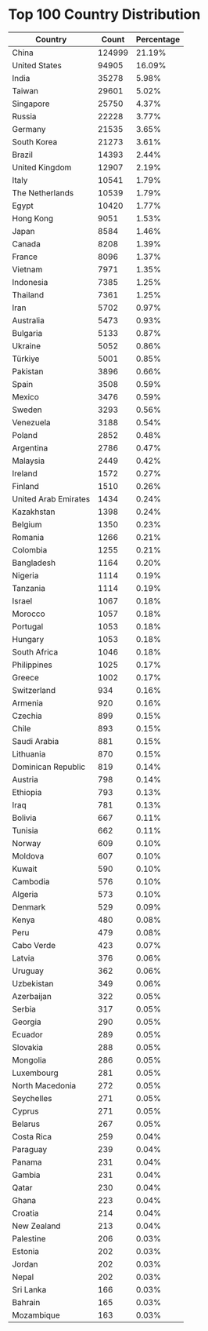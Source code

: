 # Top 100 Country Distribution
| Country | Count | Percentage |
|----|----|----|
| China | 124999 | 21.19% |
| United States | 94905 | 16.09% |
| India | 35278 | 5.98% |
| Taiwan | 29601 | 5.02% |
| Singapore | 25750 | 4.37% |
| Russia | 22228 | 3.77% |
| Germany | 21535 | 3.65% |
| South Korea | 21273 | 3.61% |
| Brazil | 14393 | 2.44% |
| United Kingdom | 12907 | 2.19% |
| Italy | 10541 | 1.79% |
| The Netherlands | 10539 | 1.79% |
| Egypt | 10420 | 1.77% |
| Hong Kong | 9051 | 1.53% |
| Japan | 8584 | 1.46% |
| Canada | 8208 | 1.39% |
| France | 8096 | 1.37% |
| Vietnam | 7971 | 1.35% |
| Indonesia | 7385 | 1.25% |
| Thailand | 7361 | 1.25% |
| Iran | 5702 | 0.97% |
| Australia | 5473 | 0.93% |
| Bulgaria | 5133 | 0.87% |
| Ukraine | 5052 | 0.86% |
| Türkiye | 5001 | 0.85% |
| Pakistan | 3896 | 0.66% |
| Spain | 3508 | 0.59% |
| Mexico | 3476 | 0.59% |
| Sweden | 3293 | 0.56% |
| Venezuela | 3188 | 0.54% |
| Poland | 2852 | 0.48% |
| Argentina | 2786 | 0.47% |
| Malaysia | 2449 | 0.42% |
| Ireland | 1572 | 0.27% |
| Finland | 1510 | 0.26% |
| United Arab Emirates | 1434 | 0.24% |
| Kazakhstan | 1398 | 0.24% |
| Belgium | 1350 | 0.23% |
| Romania | 1266 | 0.21% |
| Colombia | 1255 | 0.21% |
| Bangladesh | 1164 | 0.20% |
| Nigeria | 1114 | 0.19% |
| Tanzania | 1114 | 0.19% |
| Israel | 1067 | 0.18% |
| Morocco | 1057 | 0.18% |
| Portugal | 1053 | 0.18% |
| Hungary | 1053 | 0.18% |
| South Africa | 1046 | 0.18% |
| Philippines | 1025 | 0.17% |
| Greece | 1002 | 0.17% |
| Switzerland | 934 | 0.16% |
| Armenia | 920 | 0.16% |
| Czechia | 899 | 0.15% |
| Chile | 893 | 0.15% |
| Saudi Arabia | 881 | 0.15% |
| Lithuania | 870 | 0.15% |
| Dominican Republic | 819 | 0.14% |
| Austria | 798 | 0.14% |
| Ethiopia | 793 | 0.13% |
| Iraq | 781 | 0.13% |
| Bolivia | 667 | 0.11% |
| Tunisia | 662 | 0.11% |
| Norway | 609 | 0.10% |
| Moldova | 607 | 0.10% |
| Kuwait | 590 | 0.10% |
| Cambodia | 576 | 0.10% |
| Algeria | 573 | 0.10% |
| Denmark | 529 | 0.09% |
| Kenya | 480 | 0.08% |
| Peru | 479 | 0.08% |
| Cabo Verde | 423 | 0.07% |
| Latvia | 376 | 0.06% |
| Uruguay | 362 | 0.06% |
| Uzbekistan | 349 | 0.06% |
| Azerbaijan | 322 | 0.05% |
| Serbia | 317 | 0.05% |
| Georgia | 290 | 0.05% |
| Ecuador | 289 | 0.05% |
| Slovakia | 288 | 0.05% |
| Mongolia | 286 | 0.05% |
| Luxembourg | 281 | 0.05% |
| North Macedonia | 272 | 0.05% |
| Seychelles | 271 | 0.05% |
| Cyprus | 271 | 0.05% |
| Belarus | 267 | 0.05% |
| Costa Rica | 259 | 0.04% |
| Paraguay | 239 | 0.04% |
| Panama | 231 | 0.04% |
| Gambia | 231 | 0.04% |
| Qatar | 230 | 0.04% |
| Ghana | 223 | 0.04% |
| Croatia | 214 | 0.04% |
| New Zealand | 213 | 0.04% |
| Palestine | 206 | 0.03% |
| Estonia | 202 | 0.03% |
| Jordan | 202 | 0.03% |
| Nepal | 202 | 0.03% |
| Sri Lanka | 166 | 0.03% |
| Bahrain | 165 | 0.03% |
| Mozambique | 163 | 0.03% |
